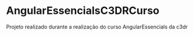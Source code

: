# AngularEssencialsC3DRCurso
Projeto realizado durante a realização do curso AngularEssencials da c3dr
